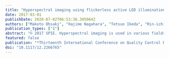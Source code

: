 ```yaml
---
title: "Hyperspectral imaging using flickerless active LED illumination"
date: 2017-03-01
publishDate: 2020-07-02T06:53:36.305064Z
authors: ["Makoto Ohsaki", "Hajime Nagahara", "Tetsuo Ikeda", "Rin-ichiro Taniguchi"]
publication_types: ["1"]
abstract: "© 2017 SPIE. Hyperspectral imaging is used in various fields because it can obtain much more information than imaging by conventional RGB cameras. Hyperspectral imaging systems using active illumination, prisms, gratings, or narrowband filters have been proposed. Active illumination systems can obtain two-dimensional (2D) spectral images rapidly, and the device can be low-cost and small because of the use of LEDs. However, flicker can occur when different colors of LEDs are switched. The other methods do not have the flicker problem because they use passive imaging. However, these systems take a long time to acquire the 2D spectral images, or they tend to be high-cost or large. In our research, we propose a flickerless active LED illumination system for hyperspectral imaging. This system acquires images while switching the illumination. The switching illumination consists of many narrowband LEDs that have different spectrums. The spectral images of each LED are reconstructed from the acquired images. The switching illumination is designed to reduce the flicker based on human visual characteristics. We reduce the color changes of the switching illumination while maintaining its spectral differences. In the experiment, we obtain the optimal design of a flickerless illumination system for measuring oxygen saturation. To show the feasibility of our system, we clearly show the difference in saturation using the spectral images obtained by a prototype designed using the proposed method."
featured: false
publication: "*Thirteenth International Conference on Quality Control by Artificial Vision 2017*"
doi: "10.1117/12.2266765"
---
```


